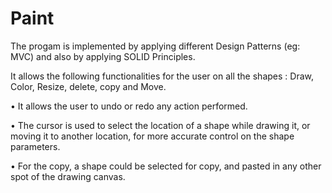 # Paint
The progam is implemented by applying different Design Patterns (eg: MVC) and also by applying SOLID Principles.

It allows the following functionalities 
for the user on all the shapes : Draw, Color, Resize, 
delete, copy and Move.

• It allows the user to undo 
or redo any action performed.

• The cursor is used to select the location of a shape while 
drawing it, or moving it to another location, for more accurate control 
on the shape parameters.

• For the copy, a shape could be selected for copy, and pasted in any 
other spot of the drawing canvas.
